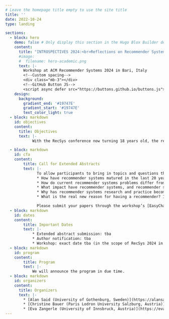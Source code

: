 ```yaml
---
# Leave the homepage title empty to use the site title
title: ''
date: 2022-10-24
type: landing

sections:
  - block: hero
    demo: false # Only display this section in the Hugo Blox Builder demo site
    content:
      title: "INTROSPECTIVES 2024:<br>Reflections on Recommender Systems:<br>Past, Present, and Future"
      #image:
      #  filename: hero-academic.png
      text: |-
        Workshop at ACM Recommender Systems 2024 in Bari, Italy
        <!--Custom spacing-->
        <div class="mb-3"></div>
        <!--GitHub Button JS-->
        <script async defer src="https://buttons.github.io/buttons.js"></script>
    design:
      background:
        gradient_end: '#19747E'
        gradient_start: '#19747E'
        text_color_light: true
  - block: markdown
    id: objectives
    content:
      title: Objectives
      text: |-
            With the RecSys conference now turning 18 years old, the recommender systems (RS) discipline ventures into "adulthood". This workshop serves as a platform for introspection, examining the evolution of Recommender Systems from its origins in CHI to its current state heavily influenced by and focusing on machine learning. We aim to foster discussions on the past, present, and future of the RecSys discipline, inviting the community to reflect on key questions such as the maturation of RecSys, shifts in research focus, and the impact and success of RecSys in practice. Topics include the changing landscape of RecSys problems, the evolving role of RecSys in addressing choice overload to the current motivations driving RecSys adoption. The workshop encourages open dialogue and critical reflection, bringing forth introspective questions to collaboratively explore the past, present, and future of RecSys as it transitions into adulthood.

  - block: markdown
    id: cfa
    content:
        title: Call for Extended Abstracts
        text: |-
              To allow participants to bring in topics and questions that they consider pressing issues in the scope of the workshop theme and topics, we solicit extended abstracts prior to the workshop. We therefore solicit extended abstracts (non-archival) of a maximum of two pages in ACM's double-column format, bringing up introspective questions and discussion topics. Topics of interest include, but are not limited to, the following:
              * How have recommender systems matured in the last 20 years?
              * How do current recommender systems problems differ from those from 20 years ago?
              * What impact have recommender systems, and recommender systems research had since their inception?
              * Why has recommender systems research and practice become successful?
              * What is the real new reason for having a recommender? Is it still choice overload as a starting point?

              Please submit your papers through the workshop’s [EasyChair page](https://easychair.org/my/conference?conf=recsys2024workshops).
  - block: markdown
    id: dates
    content:
        title: Important Dates
        text: |-
            * Extended abstract submission: tba
            * Author notification: tba
            * Workshop: exact date tba (in the scope of RecSys 2024 in Bari, Italy)
  - block: markdown
    id: program
    content:
        title: Program
        text: |- 
            We will announce the program in due time.
  - block: markdown
    id: organizers
    content:
      title: Organizers
      text: |-
        * [Alan Said (University of Gothenburg, Sweden)](https://alansaid.com)
        * [Christine Bauer (Paris Lodron University Salzburg, Austria)](https://christinebauer.eu/)
        * [Eva Zangerle (University of Innsbruck, Austria)](https://evazangerle.at) 
---
```

